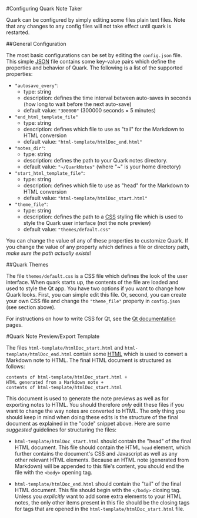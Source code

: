 #Configuring Quark Note Taker

Quark can be configured by simply editing some files plain text files.  Note that any
changes to any config files will not take effect until quark is restarted.


##General Configuration

The most basic configurations can be set by editing the `config.json` file.
This simple [JSON](http://json.org/) file contains some key-value pairs which define
the properties and behavior of Quark.  The following is a list of the supported
properties:

* `"autosave_every"`: 
    - type: string
    - description: defines the time interval between auto-saves in seconds (how long to
wait before the next auto-save)
    - default value: `"300000"` (300000 seconds = 5 minutes)
* `"end_html_template_file"`  
    - type: string
    - description: defines which file to use as "tail" for the Markdown to HTML conversion
    - default value: `"html-template/htmlDoc_end.html"`
* `"notes_dir"`:
    - type: string
    - description: defines the path to your Quark notes directory.
    - default value: `"~/QuarkNotes"` (where "~" is your home directory)
* `"start_html_template_file"`:
    - type: string
    - description: defines which file to use as "head" for the Markdown
to HTML conversion
    - default value: `"html-template/htmlDoc_start.html"`
* `"theme_file"`:
    - type: string
    - description: defines the path to a [CSS](http://www.w3.org/Style/CSS/) styling
file which is used to style the Quark user interface (not the note preview)
    - default value: `"themes/default.css"`

You can change the value of any of these properties to customize Quark.  If you change
the value of any property which defines a file or directory path,
*make sure the path actually exists*!


##Quark Themes

The file `themes/default.css` is a CSS file which defines the look of the user
interface.  When quark starts up, the contents of the file are loaded and used to style
the Qt app.  You have two options if you want to change how Quark looks.  First, you
can simple edit this file.  Or, second, you can create your own CSS file and change the
`"theme_file"` property in `config.json` (see section above).

For instructions on how to write CSS for Qt, see the
[Qt documentation](http://qt-project.org/doc/qt-5/stylesheet.html) pages.


#Quark Note Preview/Export Template

The files `html-template/htmlDoc_start.html` and `html-template/htmlDoc_end.html`
contain some [HTML](http://www.w3.org/html/) which is used to convert a Markdown note
to HTML.  The final HTML document is structured as follows:

    contents of html-template/htmlDoc_start.html + 
    HTML generated from a Markdown note + 
    contents of html-template/htmlDoc_start.html

This document is used to generate the note previews as well as for exporting notes to
HTML.  You should therefore *only* edit these files if you want to change the way
notes are converted to HTML.  The only thing you should keep in mind when doing these
edits is the structure of the final document as explained in the "code" snippet
above.  Here are some *suggested* guidelines for structuring the files:

* `html-template/htmlDoc_start.html` should contain the "head" of the final HTML
document.  This file should contain the HTML `head` element, which further contains
the document's CSS and Javascript as well as any other relevant HTML elements.
Because an HTML note (generated from Markdown) will be appended to this
file's content, you should end the file with the `<body>` opening tag.

* `html-template/htmlDoc_end.html` should contain the "tail" of the final HTML
document.  This file should begin with the `</body>` closing tag.  Unless you
*explicitly* want to add some extra elements to your HTML notes, the only other
items present in this file should be the closing tags for tags that are opened in the 
`html-template/htmlDoc_start.html` file.